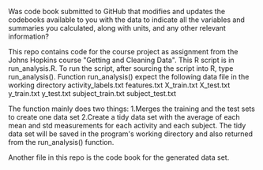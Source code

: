 Was code book submitted to GitHub that modifies and updates the codebooks available to you 
with the data to indicate all the variables and summaries you calculated, along with units, 
and any other relevant information?

This repo contains code for the course project as assignment from the Johns Hopkins course "Getting and Cleaning Data". 
This R script is in run_analysis.R. To run the script, after sourcing the script into R, type run_analysis(). 
Function run_analysis() expect the following data file in the working directory
		activity_labels.txt
		features.txt
		X_train.txt
		X_test.txt
		y_train.txt
		y_test.txt
		subject_train.txt
		subject_test.txt

The function mainly does two things:
1.Merges the training and the test sets to create one data set
2.Create a tidy data set with the average of each mean and std measurements for each activity and each subject. 
The tidy data set will be saved in the program's working directory and also returned from the run_analysis() function.

Another file in this repo is the code book for the generated data set.

